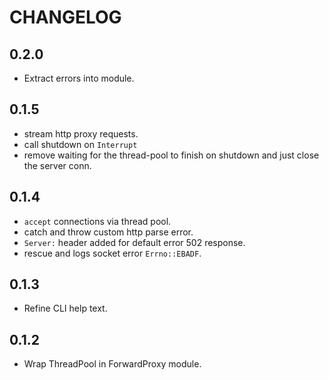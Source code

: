 # CHANGELOG

## 0.2.0

- Extract errors into module.

## 0.1.5

- stream http proxy requests.
- call shutdown on `Interrupt`
- remove waiting for the thread-pool to finish on shutdown and just close the server conn.

## 0.1.4

- `accept` connections via thread pool.
- catch and throw custom http parse error.
- `Server:` header added for default error 502 response.
- rescue and logs socket error `Errno::EBADF`.

## 0.1.3

- Refine CLI help text.

## 0.1.2

- Wrap ThreadPool in ForwardProxy module.